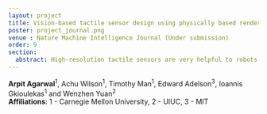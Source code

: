 ```yaml
---
layout: project
title: Vision-based tactile sensor design using physically based rendering
poster: project_journal.png
venue : Nature Machine Intelligence Journal (Under submission)
order: 9
section: 
  abstract: High-resolution tactile sensors are very helpful to robots for fine-grained perception and manipulation tasks, but designing those sensors is challenging. This is because the designs are based on the compact integration of multiple optical elements, and it is difficult to understand the correlation between the element arrangements and the sensor accuracy by trial and error. In this work, we introduce the first-ever digital design of vision-based tactile sensors using a physically accurate light simulator and machine intelligence. The framework modularizes the design process, parameterizes the sensor components, and contains an evaluation metric to quantify a sensor's performance. We quantify the effects of sensor shape, illumination setting, and sensing surface material on tactile sensor performance using our evaluation metric. For the first time, to our knowledge, the proposed optical simulation framework can replicate the tactile image of the real sensor prototype. Using our approach we can substantially improve the design of a fingertip GelSight sensor. This improved design performs approximately 5 times better than previous state-of-the-art human-expert design at real-world robotic tactile embossed text detection. Our simulation approach can be used with any vision-based tactile sensor to produce a physically accurate tactile image. Overall, our approach maps human intelligence to machine intelligence for the automatic design of sensorized soft robots and opens the door for tactile-driven dexterous manipulation.    
---
```

**Arpit Agarwal**<sup>1</sup>,  Achu Wilson<sup>1</sup>, Timothy Man<sup>1</sup>, Edward Adelson<sup>3</sup>, Ioannis Gkioulekas<sup>1</sup> and Wenzhen Yuan<sup>2</sup>  
**Affiliations**: 1 - Carnegie Mellon University, 2 - UIUC, 3 - MIT  